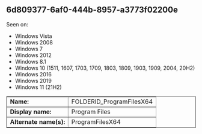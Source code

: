 ## 6d809377-6af0-444b-8957-a3773f02200e

Seen on:
* Windows Vista
* Windows 2008
* Windows 7
* Windows 2012
* Windows 8.1
* Windows 10 (1511, 1607, 1703, 1709, 1803, 1809, 1903, 1909, 2004, 20H2)
* Windows 2016
* Windows 2019
* Windows 11 (21H2)

<table border="1" class="docutils">
  <tbody>
    <tr>
      <td><b>Name:</b></td>
      <td>FOLDERID_ProgramFilesX64</td>
    </tr>
    <tr>
      <td><b>Display name:</b></td>
      <td>Program Files</td>
    </tr>
    <tr>
      <td><b>Alternate name(s):</b></td>
      <td>ProgramFilesX64</td>
    </tr>
  </tbody>
</table>

